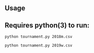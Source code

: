 ## Usage

Requires python(3) to run:
  -
```
python tournament.py 2018m.csv
```
```
python tournament.py 2019w.csv
```

